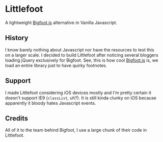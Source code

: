 # Littlefoot
A lightweight [Bigfoot.js](https://github.com/lemonmade/bigfoot) alternative in Vanilla Javascript.

## History

I know barely nothing about Javascript nor have the resources to test this on a larger scale. I decided to build Littlefoot after noticing several bloggers loading jQuery exclusively for Bigfoot. See, this is how cool [Bigfoot.js](https://github.com/lemonmade/bigfoot) is, we load an entire library just to have quirky footnotes.

## Support

I made Littlefoot considering iOS devices mostly and I'm pretty certain it doesn't support IE9 (`classList`, uh?). It is still kinda clunky on iOS because apparently it bloody hates Javascript events.

## Credits

All of it to the team behind Bigfoot, I use a large chunk of their code in Littlefoot.
